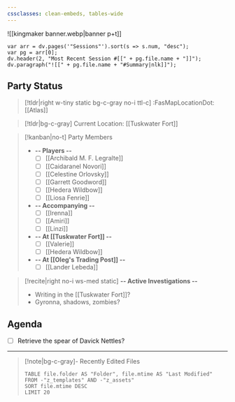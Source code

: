 ```yaml
---
cssclasses: clean-embeds, tables-wide
---
```

![[kingmaker banner.webp|banner p+t]]
```dataviewjs
var arr = dv.pages('"Sessions"').sort(s => s.num, "desc");
var pg = arr[0];
dv.header(2, "Most Recent Session #[[" + pg.file.name + "]]");
dv.paragraph("![[" + pg.file.name + "#Summary|nlk]]");
```

## Party Status
>[!tldr|right w-tiny static bg-c-gray no-i ttl-c] :FasMapLocationDot: [[Atlas]]

>[!tldr|bg-c-gray] Current Location: [[Tuskwater Fort]]

> [!kanban|no-t] Party Members
> - **-- Players --**
> 	- [ ] [[Archibald M. F. Legralte]]
> 	- [ ] [[Caidaranel Novori]]
> 	- [ ] [[Celestine Orlovsky]]
> 	- [ ] [[Garrett Goodword]]
> 	- [ ] [[Hedera Wildbow]]
> 	- [ ] [[Liosa Fenrie]]
> - **-- Accompanying --**
> 	- [ ] [[Irenna]]
> 	- [ ] [[Amiri]]
> 	- [ ] [[Linzi]]
> - **-- At [[Tuskwater Fort]] --**
> 	- [ ] [[Valerie]]
> 	- [ ] [[Hedera Wildbow]]
> - **-- At [[Oleg's Trading Post]] --**
> 	- [ ] [[Lander Lebeda]]

<p></p>

>[!recite|right no-i  ws-med static] **-- Active Investigations --**
>- Writing in the [[Tuskwater Fort]]?
>- Gyronna, shadows, zombies?

## Agenda
- [ ] Retrieve the spear of Davick Nettles?
---
>[!note|bg-c-gray]- Recently Edited Files
><p></p>
>
>```dataview
>TABLE file.folder AS "Folder", file.mtime AS "Last Modified"
>FROM -"z_templates" AND -"z_assets"
>SORT file.mtime DESC
>LIMIT 20
>```

